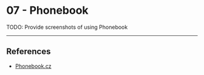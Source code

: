 # 07 - Phonebook

TODO: Provide screenshots of using Phonebook

---
## References

- [Phonebook.cz](https://phonebook.cz)
